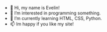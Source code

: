 - 👋 Hi, my name is Evelin!
- 👀 I’m interested in programming something.
- 🌱 I’m currently learning HTML, CSS, Python.
- 📫 Im happy if you like my site!

<!---
EvelinComputer/EvelinComputer is a ✨ special ✨ repository because its `README.md` (this file) appears on your GitHub profile.
You can click the Preview link to take a look at your changes.
--->
